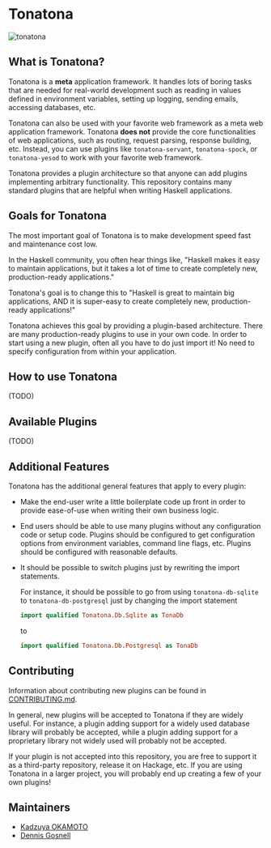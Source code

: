 # Tonatona

![tonatona](https://user-images.githubusercontent.com/1481749/38623497-c455af60-3de0-11e8-8683-a215d074e7e0.jpg)

## What is Tonatona?

Tonatona is a **meta** application framework. It handles lots of boring tasks
that are needed for real-world development such as reading in values
defined in environment variables, setting up logging, sending emails, accessing
databases, etc.

Tonatona can also be used with your favorite web framework as a meta web
application framework.  Tonatona **does not** provide the core functionalities
of web applications, such as routing, request parsing, response building, etc.
Instead, you can use plugins like `tonatona-servant`, `tonatona-spock`, or
`tonatona-yesod` to work with your favorite web framework.

Tonatona provides a plugin architecture so that anyone can add plugins
implementing arbitrary functionality.  This repository contains many standard
plugins that are helpful when writing Haskell applications.

## Goals for Tonatona

The most important goal of Tonatona is to make development speed fast and
maintenance cost low.

In the Haskell community, you often hear things like, "Haskell makes it easy to
maintain applications, but it takes a lot of time to create completely new,
production-ready applications."

Tonatona's goal is to change this to "Haskell is great to maintain big
applications, AND it is super-easy to create completely new, production-ready
applications!"

Tonatona achieves this goal by providing a plugin-based architecture.  There
are many production-ready plugins to use in your own code.  In order to start
using a new plugin, often all you have to do just import it!  No need to
specify configuration from within your application.

## How to use Tonatona

(TODO)

## Available Plugins

(TODO)

## Additional Features

Tonatona has the additional general features that apply to every plugin:

-   Make the end-user write a little boilerplate code up front in order to provide
    ease-of-use when writing their own business logic.

-   End users should be able to use many plugins without any configuration code
    or setup code.  Plugins should be configured to get configuration options
    from environment variables, command line flags, etc.  Plugins should be
    configured with reasonable defaults.

-   It should be possible to switch plugins just by rewriting the import statements.

    For instance, it should be possible to go from using `tonatona-db-sqlite` to
    `tonatona-db-postgresql` just by changing the import statement

    ```haskell
    import qualified Tonatona.Db.Sqlite as TonaDb
    ```

    to

    ```haskell
    import qualified Tonatona.Db.Postgresql as TonaDb
    ```

## Contributing

Information about contributing new plugins can be found in
[CONTRIBUTING.md](./CONTRIBUTING.md).

In general, new plugins will be accepted to Tonatona if they are widely useful.
For instance, a plugin adding support for a widely used database library will
probably be accepted, while a plugin adding support for a proprietary library
not widely used will probably not be accepted.

If your plugin is not accepted into this repository, you are free to support it
as a third-party repository, release it on Hackage, etc.  If you are using
Tonatona in a larger project, you will probably end up creating a few of your
own plugins!

## Maintainers

- [Kadzuya OKAMOTO](https://github.com/arowM)
- [Dennis Gosnell](https://github.com/cdepillabout)
